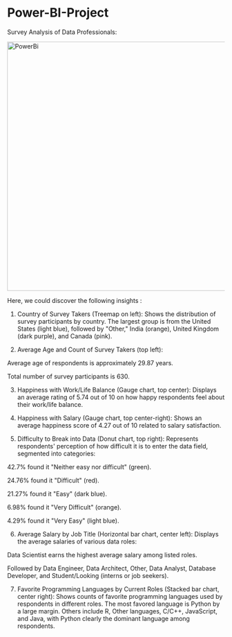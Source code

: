 # Power-BI-Project

Survey Analysis of Data Professionals:

<img width="1012" height="575" alt="PowerBi" src="https://github.com/user-attachments/assets/db938695-eefa-49c7-9113-494ca98f8cee" />

Here, we could discover the following insights :

1. Country of Survey Takers (Treemap on left):
Shows the distribution of survey participants by country. The largest group is from the United States (light blue), followed by "Other," India (orange), United Kingdom (dark purple), and Canada (pink).

2. Average Age and Count of Survey Takers (top left):

Average age of respondents is approximately 29.87 years.

Total number of survey participants is 630.

3. Happiness with Work/Life Balance (Gauge chart, top center):
Displays an average rating of 5.74 out of 10 on how happy respondents feel about their work/life balance.

4. Happiness with Salary (Gauge chart, top center-right):
Shows an average happiness score of 4.27 out of 10 related to salary satisfaction.

5. Difficulty to Break into Data (Donut chart, top right):
Represents respondents' perception of how difficult it is to enter the data field, segmented into categories:

42.7% found it "Neither easy nor difficult" (green).

24.76% found it "Difficult" (red).

21.27% found it "Easy" (dark blue).

6.98% found it "Very Difficult" (orange).

4.29% found it "Very Easy" (light blue).

6. Average Salary by Job Title (Horizontal bar chart, center left):
Displays the average salaries of various data roles:

Data Scientist earns the highest average salary among listed roles.

Followed by Data Engineer, Data Architect, Other, Data Analyst, Database Developer, and Student/Looking (interns or job seekers).

7. Favorite Programming Languages by Current Roles (Stacked bar chart, center right):
Shows counts of favorite programming languages used by respondents in different roles. The most favored language is Python by a large margin. Others include R, Other languages, C/C++, JavaScript, and Java, with Python clearly the dominant language among respondents.
